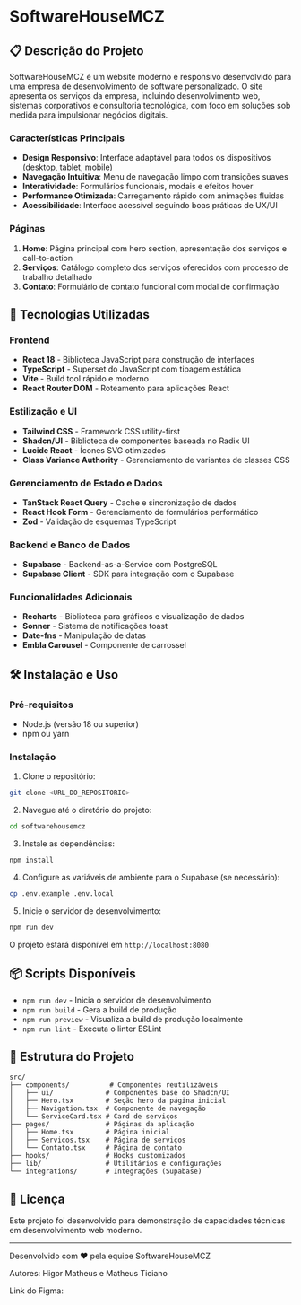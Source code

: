 # SoftwareHouseMCZ

## 📋 Descrição do Projeto

SoftwareHouseMCZ é um website moderno e responsivo desenvolvido para uma empresa de desenvolvimento de software personalizado. O site apresenta os serviços da empresa, incluindo desenvolvimento web, sistemas corporativos e consultoria tecnológica, com foco em soluções sob medida para impulsionar negócios digitais.

### Características Principais

- **Design Responsivo**: Interface adaptável para todos os dispositivos (desktop, tablet, mobile)
- **Navegação Intuitiva**: Menu de navegação limpo com transições suaves
- **Interatividade**: Formulários funcionais, modais e efeitos hover
- **Performance Otimizada**: Carregamento rápido com animações fluidas
- **Acessibilidade**: Interface acessível seguindo boas práticas de UX/UI

### Páginas

1. **Home**: Página principal com hero section, apresentação dos serviços e call-to-action
2. **Serviços**: Catálogo completo dos serviços oferecidos com processo de trabalho detalhado
3. **Contato**: Formulário de contato funcional com modal de confirmação

## 🚀 Tecnologias Utilizadas

### Frontend

- **React 18** - Biblioteca JavaScript para construção de interfaces
- **TypeScript** - Superset do JavaScript com tipagem estática
- **Vite** - Build tool rápido e moderno
- **React Router DOM** - Roteamento para aplicações React

### Estilização e UI

- **Tailwind CSS** - Framework CSS utility-first
- **Shadcn/UI** - Biblioteca de componentes baseada no Radix UI
- **Lucide React** - Ícones SVG otimizados
- **Class Variance Authority** - Gerenciamento de variantes de classes CSS

### Gerenciamento de Estado e Dados

- **TanStack React Query** - Cache e sincronização de dados
- **React Hook Form** - Gerenciamento de formulários performático
- **Zod** - Validação de esquemas TypeScript

### Backend e Banco de Dados

- **Supabase** - Backend-as-a-Service com PostgreSQL
- **Supabase Client** - SDK para integração com o Supabase

### Funcionalidades Adicionais

- **Recharts** - Biblioteca para gráficos e visualização de dados
- **Sonner** - Sistema de notificações toast
- **Date-fns** - Manipulação de datas
- **Embla Carousel** - Componente de carrossel

## 🛠️ Instalação e Uso

### Pré-requisitos

- Node.js (versão 18 ou superior)
- npm ou yarn

### Instalação

1. Clone o repositório:

```bash
git clone <URL_DO_REPOSITORIO>
```

2. Navegue até o diretório do projeto:

```bash
cd softwarehousemcz
```

3. Instale as dependências:

```bash
npm install
```

4. Configure as variáveis de ambiente para o Supabase (se necessário):

```bash
cp .env.example .env.local
```

5. Inicie o servidor de desenvolvimento:

```bash
npm run dev
```

O projeto estará disponível em `http://localhost:8080`

## 📦 Scripts Disponíveis

- `npm run dev` - Inicia o servidor de desenvolvimento
- `npm run build` - Gera a build de produção
- `npm run preview` - Visualiza a build de produção localmente
- `npm run lint` - Executa o linter ESLint

## 🎨 Estrutura do Projeto

```
src/
├── components/          # Componentes reutilizáveis
│   ├── ui/             # Componentes base do Shadcn/UI
│   ├── Hero.tsx        # Seção hero da página inicial
│   ├── Navigation.tsx  # Componente de navegação
│   └── ServiceCard.tsx # Card de serviços
├── pages/              # Páginas da aplicação
│   ├── Home.tsx        # Página inicial
│   ├── Servicos.tsx    # Página de serviços
│   └── Contato.tsx     # Página de contato
├── hooks/              # Hooks customizados
├── lib/                # Utilitários e configurações
└── integrations/       # Integrações (Supabase)
```

## 📄 Licença

Este projeto foi desenvolvido para demonstração de capacidades técnicas em desenvolvimento web moderno.

---

Desenvolvido com ❤️ pela equipe SoftwareHouseMCZ

Autores: Higor Matheus e Matheus Ticiano

Link do Figma:
